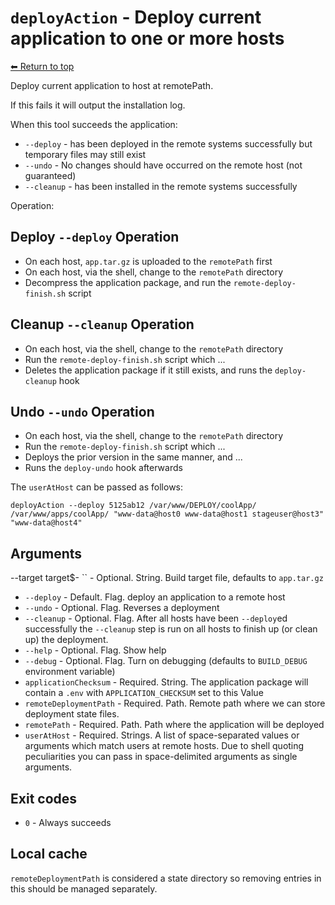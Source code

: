
# `deployAction` - Deploy current application to one or more hosts

[⬅ Return to top](index.md)

Deploy current application to host at remotePath.

If this fails it will output the installation log.

When this tool succeeds the application:

- `--deploy` - has been deployed in the remote systems successfully but temporary files may still exist
- `--undo` - No changes should have occurred on the remote host (not guaranteed)
- `--cleanup` - has been installed in the remote systems successfully

Operation:

## Deploy `--deploy` Operation

- On each host, `app.tar.gz` is uploaded to the `remotePath` first
- On each host, via the shell, change to the `remotePath` directory
- Decompress the application package, and run the `remote-deploy-finish.sh` script

## Cleanup `--cleanup` Operation

- On each host, via the shell, change to the `remotePath` directory
- Run the `remote-deploy-finish.sh` script which ...
- Deletes the application package if it still exists, and runs the `deploy-cleanup` hook

## Undo `--undo` Operation

- On each host, via the shell, change to the `remotePath` directory
- Run the `remote-deploy-finish.sh` script which ...
- Deploys the prior version in the same manner, and ... <!-- needs expansion TODO -->
- Runs the `deploy-undo` hook afterwards

The `userAtHost` can be passed as follows:

    deployAction --deploy 5125ab12 /var/www/DEPLOY/coolApp/ /var/www/apps/coolApp/ "www-data@host0 www-data@host1 stageuser@host3" "www-data@host4"

## Arguments

--target target$- `` - Optional. String. Build target file, defaults to `app.tar.gz`
- `--deploy` - Default. Flag. deploy an application to a remote host
- `--undo` - Optional. Flag. Reverses a deployment
- `--cleanup` - Optional. Flag. After all hosts have been `--deploy`ed successfully the `--cleanup` step is run on all hosts to finish up (or clean up) the deployment.
- `--help` - Optional. Flag. Show help
- `--debug` - Optional. Flag. Turn on debugging (defaults to `BUILD_DEBUG` environment variable)
- `applicationChecksum` - Required. String. The application package will contain a `.env` with `APPLICATION_CHECKSUM` set to this Value
- `remoteDeploymentPath` - Required. Path. Remote path where we can store deployment state files.
- `remotePath` - Required. Path. Path where the application will be deployed
- `userAtHost` - Required. Strings. A list of space-separated values or arguments which match users at remote hosts. Due to shell quoting peculiarities you can pass in space-delimited arguments as single arguments.

## Exit codes

- `0` - Always succeeds

## Local cache

`remoteDeploymentPath` is considered a state directory so removing entries in this should be managed separately.
